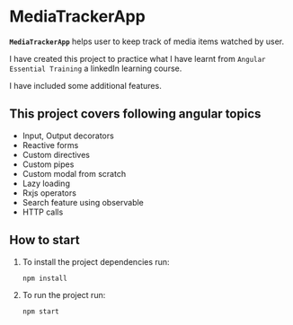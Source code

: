 # MediaTrackerApp

**`MediaTrackerApp`** helps user to keep track of media items watched by user.

I have created this project to practice what I have learnt from `Angular Essential Training` a linkedIn learning course.

I have included some additional features.

## This project covers following angular topics

- Input, Output decorators
- Reactive forms
- Custom directives
- Custom pipes
- Custom modal from scratch
- Lazy loading
- Rxjs operators
- Search feature using observable
- HTTP calls

## How to start

1. To install the project dependencies run:

   `npm install`

2. To run the project run:

   `npm start`
